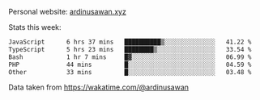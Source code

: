Personal website: [ardinusawan.xyz](https://ardinusawan.xyz)

Stats this week:
<!--START_SECTION:waka-->

```txt
JavaScript      6 hrs 37 mins   ██████████▒░░░░░░░░░░░░░░   41.22 %
TypeScript      5 hrs 23 mins   ████████▒░░░░░░░░░░░░░░░░   33.54 %
Bash            1 hr 7 mins     █▓░░░░░░░░░░░░░░░░░░░░░░░   06.99 %
PHP             44 mins         █░░░░░░░░░░░░░░░░░░░░░░░░   04.59 %
Other           33 mins         █░░░░░░░░░░░░░░░░░░░░░░░░   03.48 %
```

<!--END_SECTION:waka-->
Data taken from https://wakatime.com/@ardinusawan
